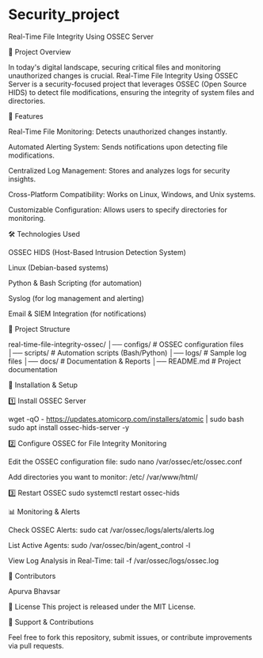 # Security_project
Real-Time File Integrity Using OSSEC Server


📌 Project Overview

In today's digital landscape, securing critical files and monitoring unauthorized changes is crucial. Real-Time File Integrity Using OSSEC Server is a security-focused project that leverages OSSEC (Open Source HIDS) to detect file modifications, ensuring the integrity of system files and directories.


🚀 Features


Real-Time File Monitoring: Detects unauthorized changes instantly.

Automated Alerting System: Sends notifications upon detecting file modifications.

Centralized Log Management: Stores and analyzes logs for security insights.

Cross-Platform Compatibility: Works on Linux, Windows, and Unix systems.

Customizable Configuration: Allows users to specify directories for monitoring.



🛠️ Technologies Used


OSSEC HIDS (Host-Based Intrusion Detection System)

Linux (Debian-based systems)

Python & Bash Scripting (for automation)

Syslog (for log management and alerting)

Email & SIEM Integration (for notifications)



📂 Project Structure

real-time-file-integrity-ossec/
│── configs/               # OSSEC configuration files
│── scripts/               # Automation scripts (Bash/Python)
│── logs/                  # Sample log files
│── docs/                  # Documentation & Reports
│── README.md              # Project documentation


🔧 Installation & Setup


1️⃣ Install OSSEC Server

wget -qO - https://updates.atomicorp.com/installers/atomic | sudo bash
sudo apt install ossec-hids-server -y

2️⃣ Configure OSSEC for File Integrity Monitoring

Edit the OSSEC configuration file:
sudo nano /var/ossec/etc/ossec.conf

Add directories you want to monitor:
<directories check_all="yes">/etc/</directories>
<directories check_all="yes">/var/www/html/</directories>

3️⃣ Restart OSSEC
sudo systemctl restart ossec-hids

📊 Monitoring & Alerts

Check OSSEC Alerts:
sudo cat /var/ossec/logs/alerts/alerts.log

List Active Agents:
sudo /var/ossec/bin/agent_control -l

View Log Analysis in Real-Time:
tail -f /var/ossec/logs/ossec.log

📩 Contributors

Apurva Bhavsar 

📜 License
This project is released under the MIT License.

🌟 Support & Contributions

Feel free to fork this repository, submit issues, or contribute improvements via pull requests.




